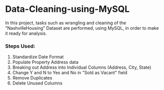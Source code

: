 # Data-Cleaning-using-MySQL
In this project, tasks such as wrangling and cleaning of the "NashvilleHousing" Dataset are performed, using MySQL, in order to make it ready for analysis.


### Steps Used:
1. Standardize Date Format
2. Populate Property Address data
3. Breaking out Address into Individual Columns (Address, City, State)
4. Change Y and N to Yes and No in "Sold as Vacant" field
5. Remove Duplicates
6. Delete Unused Columns

